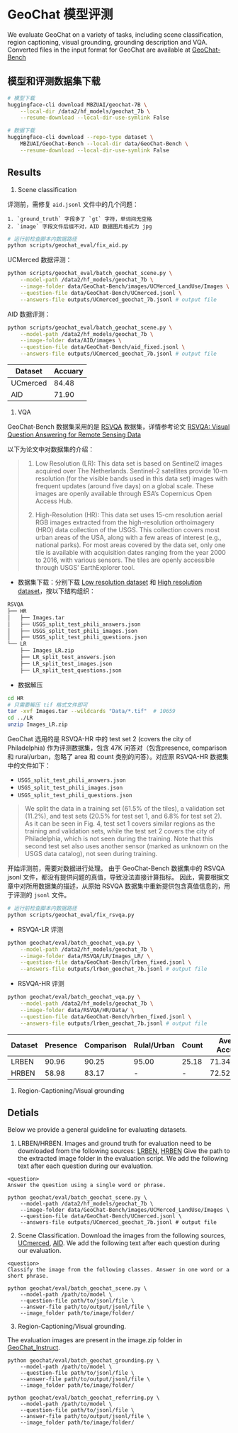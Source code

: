 # GeoChat 模型评测

We evaluate GeoChat on a variety of tasks, including scene classification, region captioning, visual grounding, grounding description and VQA.
Converted files in the input format for GeoChat are available at [GeoChat-Bench](https://huggingface.co/datasets/MBZUAI/GeoChat-Bench/tree/main)


## 模型和评测数据集下载

```bash
# 模型下载
huggingface-cli download MBZUAI/geochat-7B \
    --local-dir /data2/hf_models/geochat_7b \
    --resume-download --local-dir-use-symlink False

# 数据下载
huggingface-cli download --repo-type dataset \
    MBZUAI/GeoChat-Bench --local-dir data/GeoChat-Bench \
    --resume-download --local-dir-use-symlink False
```



## Results

1. Scene classification

评测前，需修复 `aid.jsonl` 文件中的几个问题：

    1. `ground_truth` 字段多了 `gt` 字符，单词间无空格
    2. `image` 字段文件后缀不对，AID 数据图片格式为 jpg

```bash
# 运行前检查脚本内数据路径
python scripts/geochat_eval/fix_aid.py
```


UCMerced 数据评测：

```bash
python scripts/geochat_eval/batch_geochat_scene.py \
    --model-path /data2/hf_models/geochat_7b \
    --image-folder data/GeoChat-Bench/images/UCMerced_LandUse/Images \
    --question-file data/GeoChat-Bench/UCmerced.jsonl \
    --answers-file outputs/UCmerced_geochat_7b.jsonl # output file
```

AID 数据评测：

```bash
python scripts/geochat_eval/batch_geochat_scene.py \
    --model-path /data2/hf_models/geochat_7b \
    --image-folder data/AID/images \
    --question-file data/GeoChat-Bench/aid_fixed.jsonl \
    --answers-file outputs/UCmerced_geochat_7b.jsonl # output file
```


| Dataset  | Accuary |
| -------- | ------- |
| UCmerced | 84.48   |
| AID      | 71.90   |


1. VQA


GeoChat-Bench 数据集采用的是 [RSVQA](https://rsvqa.sylvainlobry.com/#downloads) 数据集，详情参考论文 [RSVQA: Visual Question Answering for
Remote Sensing Data](https://ieeexplore.ieee.org/abstract/document/9088993)

以下为论文中对数据集的介绍：
>1. Low Resolution (LR): This data set is based on Sentinel2 images acquired over The Netherlands. Sentinel-2 satellites
>provide 10-m resolution (for the visible bands used in this
>data set) images with frequent updates (around five days) on a
>global scale. These images are openly available through ESA’s
>Copernicus Open Access Hub.
>
>2. High-Resolution (HR): This data set uses 15-cm resolution aerial RGB images extracted from the high-resolution
>orthoimagery (HRO) data collection of the USGS. This collection covers most urban areas of the USA, along with a
>few areas of interest (e.g., national parks). For most areas
>covered by the data set, only one tile is available with
>acquisition dates ranging from the year 2000 to 2016, with
>various sensors. The tiles are openly accessible through USGS’
>EarthExplorer tool.


- 数据集下载：分别下载 [Low resolution dataset](https://zenodo.org/records/6344334) 和 [High resolution dataset](https://zenodo.org/records/6344367)，按以下结构组织：

```bash
RSVQA
├── HR
│   ├── Images.tar
│   ├── USGS_split_test_phili_answers.json
│   ├── USGS_split_test_phili_images.json
│   ├── USGS_split_test_phili_questions.json
└── LR
    ├── Images_LR.zip
    ├── LR_split_test_answers.json
    ├── LR_split_test_images.json
    ├── LR_split_test_questions.json
```

- 数据解压

```bash
cd HR
# 只需要解压 tif 格式文件即可
tar -xvf Images.tar --wildcards "Data/*.tif"  # 10659
cd ../LR
unzip Images_LR.zip
```

GeoChat 选用的是 RSVQA-HR 中的 test set 2 (covers the city of Philadelphia) 作为评测数据集，包含 47K 问答对（包含presence, comparison 和 rural/urban，忽略了 area 和 count 类别的问答）。对应原 RSVQA-HR 数据集中的文件如下：

- `USGS_split_test_phili_answers.json`
- `USGS_split_test_phili_images.json`
- `USGS_split_test_phili_questions.json`

>We split the data in a
>training set (61.5% of the tiles), a validation set (11.2%), and
>test sets (20.5% for test set 1, and 6.8% for test set 2). As it
>can be seen in Fig. 4, test set 1 covers similar regions as the
>training and validation sets, while the test set 2 covers the city
>of Philadelphia, which is not seen during the training. Note
>that this second test set also uses another sensor (marked as
>unknown on the USGS data catalog), not seen during training.



开始评测前，需要对数据进行处理。
由于 GeoChat-Bench 数据集中的 RSVQA jsonl 文件，都没有提供问题的真值，导致没法直接计算指标。
因此，需要根据文章中对所用数据集的描述，从原始 RSVQA 数据集中重新提供包含真值信息的，用于评测的 `jsonl` 文件。

```bash
# 运行前检查脚本内数据路径
python scripts/geochat_eval/fix_rsvqa.py
```

- RSVQA-LR 评测

```bash
python geochat/eval/batch_geochat_vqa.py \
    --model-path /data2/hf_models/geochat_7b \
    --image-folder data/RSVQA/LR/Images_LR/ \
    --question-file data/GeoChat-Bench/lrben_fixed.jsonl \
    --answers-file outputs/lrben_geochat_7b.jsonl # output file
```


- RSVQA-HR 评测

```bash
python geochat/eval/batch_geochat_vqa.py \
    --model-path /data2/hf_models/geochat_7b \
    --image-folder data/RSVQA/HR/Data/ \
    --question-file data/GeoChat-Bench/hrben_fixed.jsonl \
    --answers-file outputs/lrben_geochat_7b.jsonl # output file
```

| Dataset | Presence | Comparison | Rulal/Urban | Count | Average Accuracy |
| ------- | -------- | ---------- | ----------- | ----- | ---------------- |
| LRBEN   | 90.96    | 90.25      | 95.00       | 25.18 | 71.34(92.07)     |
| HRBEN   | 58.98    | 83.17      | -           | -     | 72.52            |


1. Region-Captioning/Visual grounding




## Detials


Below we provide a general guideline for evaluating datasets.

1. LRBEN/HRBEN.
Images and ground truth for evaluation need to be downloaded from the following sources: [LRBEN](https://zenodo.org/records/6344334), [HRBEN](https://zenodo.org/records/6344367)
Give the path to the extracted image folder in the evaluation script. We add the following text after each question during our evaluation.
```
<question>
Answer the question using a single word or phrase.
```
```Shell
python geochat/eval/batch_geochat_scene.py \
    --model-path /data2/hf_models/geochat_7b \
    --image-folder data/GeoChat-Bench/images/UCMerced_LandUse/Images \
    --question-file data/GeoChat-Bench/UCmerced.jsonl \
    --answers-file outputs/UCmerced_geochat_7b.jsonl # output file
```
2. Scene Classification.
Download the images from the following sources, [UCmerced](http://weegee.vision.ucmerced.edu/datasets/landuse.html), [AID](https://drive.google.com/drive/folders/1-1D9DrYYWMGuuxx-qcvIIOV1oUkAVf-M). We add the following text after each question during our evaluation.
```
<question>
Classify the image from the following classes. Answer in one word or a short phrase.
```
```Shell
python geochat/eval/batch_geochat_scene.py \
    --model-path /path/to/model \
    --question-file path/to/jsonl/file \
    --answer-file path/to/output/jsonl/file \
    --image_folder path/to/image/folder/
```

3. Region-Captioning/Visual grounding.

The evaluation images are present in the image.zip folder in [GeoChat_Instruct](https://huggingface.co/datasets/MBZUAI/GeoChat_Instruct/blob/main/images.zip). 
```Shell
python geochat/eval/batch_geochat_grounding.py \
    --model-path /path/to/model \
    --question-file path/to/jsonl/file \
    --answer-file path/to/output/jsonl/file \
    --image_folder path/to/image/folder/
```

```Shell
python geochat/eval/batch_geochat_referring.py \
    --model-path /path/to/model \
    --question-file path/to/jsonl/file \
    --answer-file path/to/output/jsonl/file \
    --image_folder path/to/image/folder/
```
